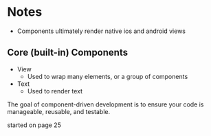 # Notes

- Components ultimately render native ios and android views

## Core (built-in) Components

- View
  - Used to wrap many elements, or a group of components
- Text
  - Used to render text

The goal of component-driven development is to ensure your code is manageable, reusable, and testable.

started on page 25
